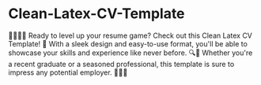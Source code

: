 # Clean-Latex-CV-Template
📝🧑‍💼👔 Ready to level up your resume game? Check out this Clean Latex CV Template! 🙌 With a sleek design and easy-to-use format, you'll be able to showcase your skills and experience like never before. 🔍💼 Whether you're a recent graduate or a seasoned professional, this template is sure to impress any potential employer. 🤝👨‍💼

